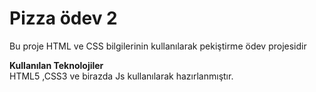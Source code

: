 # Pizza ödev 2
Bu proje HTML ve CSS bilgilerinin kullanılarak  pekiştirme ödev projesidir

**Kullanılan Teknolojiler**<br>
HTML5 ,CSS3 ve birazda Js kullanılarak hazırlanmıştır.

